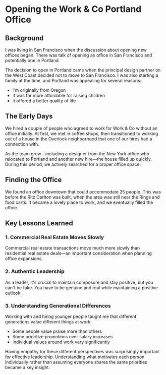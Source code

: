 # Opening the Work & Co Portland Office

## Background

I was living in San Francisco when the discussion about opening new offices began. There was talk of opening an office in San Francisco and potentially one in Portland.

The decision to open in Portland came when the principal design partner on the West Coast decided not to move to San Francisco. I was also starting a family at the time, and Portland was appealing for several reasons:

- I'm originally from Oregon
- It was far more affordable for raising children
- It offered a better quality of life

## The Early Days

We hired a couple of people who agreed to work for Work & Co without an office initially. At first, we met in coffee shops, then transitioned to working out of a house in the Overlook neighborhood that one of our hires had a connection with.

As the team grew—including a designer from the New York office who relocated to Portland and another new hire—the house filled up quickly. During this period, we actively searched for a proper office space.

## Finding the Office

We found an office downtown that could accommodate 25 people. This was before the Ritz Carlton was built, when the area was still near the Rings and food carts. It became a lovely place to work, and we eventually filled the office.

## Key Lessons Learned

### 1. Commercial Real Estate Moves Slowly

Commercial real estate transactions move much more slowly than residential real estate deals—an important consideration when planning office expansions.

### 2. Authentic Leadership

As a leader, it's crucial to maintain composure and stay positive, but you can't be fake. You have to be genuine and real while maintaining a positive outlook.

### 3. Understanding Generational Differences

Working with and hiring younger people taught me that different generations value different things at work:

- Some people value praise more than others
- Some prioritize promotions over salary increases
- Individual values around work vary significantly

Having empathy for these different perspectives was surprisingly important for effective leadership. Understanding what motivates each person individually rather than assuming everyone shares the same priorities became a key insight.
